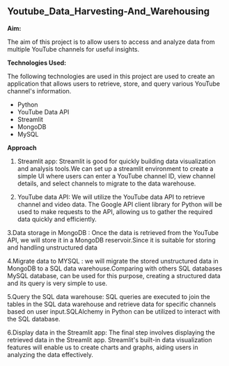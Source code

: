 ##  Youtube_Data_Harvesting-And_Warehousing

**Aim:**

The aim of this project is to allow users to access and analyze data from multiple YouTube channels for  useful insights. 

**Technologies Used:**

The following technologies are used in this project are used to create an application that allows users to retrieve, store, and query various YouTube channel's information.
-    Python
- YouTube Data API
- Streamlit
- MongoDB 
- MySQL

**Approach**
1. Streamlit app: Streamlit is good for quickly building data visualization and analysis tools.We can set up a streamlit environment  to create a simple UI where users can enter a YouTube channel ID, view channel details, and select channels to migrate to the data warehouse.

2. YouTube data API: We will utilize the YouTube data API to retrieve channel and video data. The Google API client library for Python will be used to make requests to the API, allowing us to gather the required data quickly and efficiently.

3.Data storage in  MongoDB : Once the data is retrieved from the YouTube API, we will store it in a MongoDB reservoir.Since it is suitable  for storing and handling unstructured data

4.Migrate data to  MYSQL : we will migrate the stored unstructured data in MongoDB to a SQL data warehouse.Comparing with others SQL databases MySQL database, can be used for this purpose, creating a structured data and its query is very simple to use.

5.Query the SQL data warehouse: SQL queries are executed to join the tables in the SQL data warehouse and retrieve data for specific channels based on user input.SQLAlchemy in Python can be utilized to interact with the SQL database.

6.Display data in the Streamlit app: The final step involves displaying the retrieved data in the Streamlit app. Streamlit's built-in data visualization features will enable us to create charts and graphs, aiding users in analyzing the data effectively.

